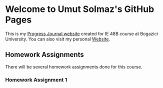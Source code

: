 # Welcome to Umut Solmaz's GitHub Pages

This is my [Progress Journal website](https://solmazumut.github.io) created for IE 48B course at Bogazici University. You can also visit my personal [Website](https://www.solmazumut.com). 

## Homework Assignments

There will be several homework assignments done for this course.



### Homework Assignment 1
